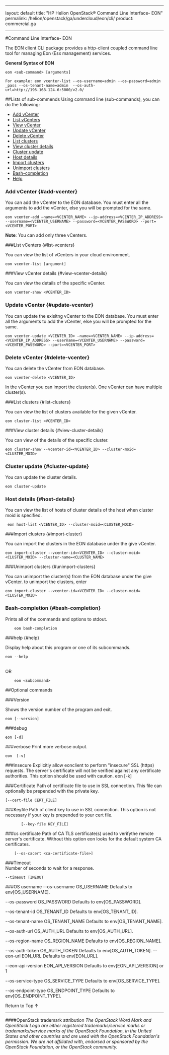  

---
layout: default
title: "HP Helion OpenStack&#174; Command Line Interface- EON"
permalink: /helion/openstack/ga/undercloud/eon/cli/
product: commercial.ga

---
<!--UNDER REVISION-->

<script>

function PageRefresh {
onLoad="window.refresh"
}

PageRefresh();

</script>

<!---
<p style="font-size: small;"> <a href="/helion/openstack/services/compute/overview/">&#9664; PREV</a> | <a href="/helion/openstack/services/overview/">&#9650; UP</a> | <a href="/helion/openstack/services/imaging/overview/"> NEXT &#9654</a> </p>

-->

#Command Line Interface- EON 

The EON client CLI package provides a http-client coupled command line tool for managing Eon (Esx management) services.

**General Syntax of EON**


	eon <sub-command> [arguments]

	For example: eon vcenter-list --os-username=admin --os-password=admin _pass --os-tenant-name=admin  --os-auth-url=http://196.168.124.6:5000/v2.0/

##Lists of sub-commends
Using command line (sub-commands), you can do the following:

* [Add vCenter](#add-vcenter)
* [List vCenters](#list-vcenter)
* [View vCenter](#view-vcenter-details)
* [Update vCenter](#update-vcenter)
* [Delete vCenter](#delete-vcenter)
* [List clusters](#list-clusters)
* [View cluster details ](#view-cluster-details)
* [Cluster update](#cluster-update)
* [Host details](host-details)
* [Import clusters](#import-clusters)
* [Unimport clusters](#unimport-clusters)
* [Bash-completion](#bash-completion)
* [Help](#help)


### Add vCenter {#add-vcenter}

You can add the vCenter to the EON database. You must enter all the arguments to add the vCenter, else you will be prompted for the same. 

	eon vcenter-add –name=<VCENTER_NAME> --ip-address=<VCENTER_IP_ADDRESS> --username=<VCENTER_USERNAME> --password=<VCENTER_PASSWORD> --port=<VCENTER_PORT>

**Note**: You can add only three vCenters.

###List vCenters {#list-vcenters}

You can view the list of vCenters in your cloud environment. 


    eon vcenter-list [argument]

###View vCenter details {#view-vcenter-details}

You can view the details of the specific vCenter. 

	eon vcenter-show <VCENTER_ID>


### Update vCenter {#update-vcenter}

You can update the exisitng vCenter to the EON database. You must enter all the arguments to add the vCenter, else you will be prompted for the same. 

	eon vcenter-update <VCENTER_ID> –name=<VCENTER_NAME> --ip-address=<VCENTER_IP_ADDRESS> --username=<VCENTER_USERNAME> --password=<VCENTER_PASSWORD> --port=<VCENTER_PORT>

### Delete vCenter {#delete-vcenter}

You can delete the vCenter from EON database.  

	eon vcenter-delete <VCENTER_ID>

In the vCenter you can import the cluster(s). One vCenter can have multiple cluster(s).

###List clusters {#list-clusters}

You can view the list of clusters available for the given vCenter. 

	eon cluster-list <VCENTER_ID>

###View cluster details {#view-cluster-details}

You can view of the details of the specific cluster. 

	eon cluster-show --vcenter-id=<VCENTER_ID> --cluster-moid=<CLUSTER_MOID>

### Cluster update {#cluster-update}

You can update the cluster details. 

	eon cluster-update

### Host details {#host-details}

You can view the list of hosts of cluster details of the host when cluster moid is specified.

	 eon host-list <VCENTER_ID> --cluster-moid=<CLUSTER_MOID>

###Import clusters {#import-cluster}

You can import the clusters in the EON database under the give vCenter. 

	eon import-cluster --vcenter-id=<VCENTER_ID> --cluster-moid=<CLUSTER_MOID> --cluster-name=<CLUSTER_NAME>

###Unimport clusters {#unimport-clusters}

You can unimport the cluster(s) from the EON database under the give vCenter. to unimport the clusters, enter

	eon import-cluster --vcenter-id=<VCENTER_ID> --cluster-moid=<CLUSTER_MOID>


### Bash-completion {#bash-completion}

Prints all of the commands and options to stdout.

		eon bash-completion


###help {#help}              

Display help about this program or one of its subcommands.

	eon --help 

<br> OR<br>

		eon <subcommand>

##Optional commands

###Version

Shows the version number of the program and exit.

	eon [--version]


###debug

	eon [-d]
###verbose
Print more verbose output.

	eon  [-v]

###insecure 
Explicitly allow eonclient to perform "insecure" SSL (https) requests. The server's certificate will not be verified against any certificate authorities. This option should be used with caution.
 	eon   [-k]   


###Certificate
Path of certificate file to use in SSL connection. This file can optionally be prepended with the private key.

 	[--cert-file CERT_FILE]

###Keyfile
Path of client key to use in SSL connection. This option is not necessary if your key is prepended to your cert file.

           [--key-file KEY_FILE] 

###cs certificate
Path of CA TLS certificate(s) used to verifythe remote server's certificate. Without this option eon looks for the default system CA certificates.

		[--os-cacert <ca-certificate-file>]

###Timeout   
 Number of seconds to wait for a response.

	--timeout TIMEOUT 

###OS username
  --os-username OS_USERNAME
                        Defaults to env[OS_USERNAME].
 
 --os-password OS_PASSWORD
                        Defaults to env[OS_PASSWORD].
 
 --os-tenant-id OS_TENANT_ID
                        Defaults to env[OS_TENANT_ID].
 
 --os-tenant-name OS_TENANT_NAME
                        Defaults to env[OS_TENANT_NAME].
 
 --os-auth-url OS_AUTH_URL
                        Defaults to env[OS_AUTH_URL].
 
 --os-region-name OS_REGION_NAME
                        Defaults to env[OS_REGION_NAME].
 
 --os-auth-token OS_AUTH_TOKEN
                        Defaults to env[OS_AUTH_TOKEN].
  --eon-url EON_URL     Defaults to env[EON_URL].
 
 --eon-api-version EON_API_VERSION
                        Defaults to env[EON_API_VERSION] or 1
 
 --os-service-type OS_SERVICE_TYPE
                        Defaults to env[OS_SERVICE_TYPE].
 
 --os-endpoint-type OS_ENDPOINT_TYPE
                        Defaults to env[OS_ENDPOINT_TYPE].




<a href="#top" style="padding:14px 0px 14px 0px; text-decoration: none;"> Return to Top &#8593; </a>


----
####OpenStack trademark attribution
*The OpenStack Word Mark and OpenStack Logo are either registered trademarks/service marks or trademarks/service marks of the OpenStack Foundation, in the United States and other countries and are used with the OpenStack Foundation's permission. We are not affiliated with, endorsed or sponsored by the OpenStack Foundation, or the OpenStack community.*

